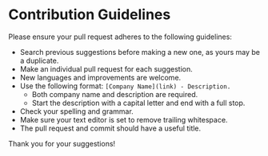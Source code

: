 # Contribution Guidelines

Please ensure your pull request adheres to the following guidelines:

- Search previous suggestions before making a new one, as yours may be a duplicate.
- Make an individual pull request for each suggestion.
- New languages and improvements are welcome.
- Use the following format: `[Company Name](link) - Description.`
  - Both company name and description are required.
  - Start the description with a capital letter and end with a full stop.
- Check your spelling and grammar.
- Make sure your text editor is set to remove trailing whitespace.
- The pull request and commit should have a useful title.

Thank you for your suggestions!

